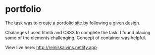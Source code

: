 # portfolio

The task was to create a portfolio site by following a given design.

Chalanges
I used html5 and CSS3 to complete the task. I found placing some of the elements challenging. Concept of container was helpful.

View live here:
http://reiniskalvins.netlify.app
